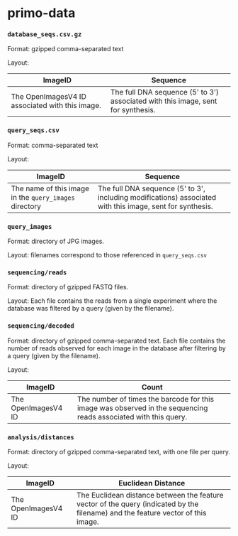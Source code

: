 # primo-data

### `database_seqs.csv.gz`

Format: gzipped comma-separated text

Layout:

| ImageID                                         | Sequence                                                                         |
| ----------------------------------------------- | -------------------------------------------------------------------------------- |
| The OpenImagesV4 ID associated with this image. | The full DNA sequence (5' to 3') associated with this image, sent for synthesis. |


### `query_seqs.csv`

Format: comma-separated text

Layout:

| ImageID                                         | Sequence                                                                         |
| ----------------------------------------------- | -------------------------------------------------------------------------------- |
| The name of this image in the `query_images` directory  | The full DNA sequence (5' to 3', including modifications) associated with this image, sent for synthesis. |


### `query_images`

Format: directory of JPG images.

Layout: filenames correspond to those referenced in `query_seqs.csv`


### `sequencing/reads`

Format: directory of gzipped FASTQ files.

Layout: Each file contains the reads from a single experiment where the
database was filtered by a query (given by the filename).


### `sequencing/decoded`

Format: directory of gzipped comma-separated text. Each file contains the number
of reads observed for each image in the database after filtering by a query
(given by the filename).

Layout:

| ImageID | Count |
| ------- | ----- |
| The OpenImagesV4 ID | The number of times the barcode for this image was observed in the sequencing reads associated with this query. |

### `analysis/distances`

Format: directory of gzipped comma-separated text, with one file per query.

Layout:

| ImageID | Euclidean Distance |
| ------- | ------------------ |
| The OpenImagesV4 ID | The Euclidean distance between the feature vector of the query (indicated by the filename) and the feature vector of this image. |


